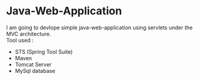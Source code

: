 # Java-Web-Application
I am going to devlope simple java-web-application using servlets under the MVC architecture.
<br>
Tool used :
+ STS (Spring Tool Suite)
+ Maven
+ Tomcat Server
+ MySql database
